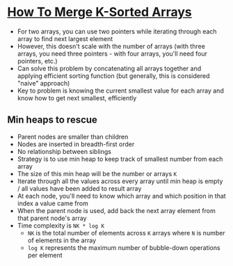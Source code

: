 # [How To Merge K-Sorted Arrays](https://medium.com/outco/how-to-merge-k-sorted-arrays-c35d87aa298e)

* For two arrays, you can use two pointers while iterating through each array to find next largest element
* However, this doesn't scale with the number of arrays (with three arrays, you need three pointers - with four arrays, you'll need four pointers, etc.)
* Can solve this problem by concatenating all arrays together and applying efficient sorting function (but generally, this is considered "naive" approach)
* Key to problem is knowing the current smallest value for each array and know how to get next smallest, efficiently

## Min heaps to rescue

* Parent nodes are smaller than children
* Nodes are inserted in breadth-first order
* No relationship between siblings
* Strategy is to use min heap to keep track of smallest number from each array
* The size of this min heap will be the number or arrays `K`
* Iterate through all the values across every array until min heap is empty / all values have been added to result array
* At each node, you'll need to know which array and which position in that index a value came from
* When the parent node is used, add back the next array element from that parent node's array
* Time complexity is `NK * log K`
  * `NK` is the total number of elements across `K` arrays where `N` is number of elements in the array
  * `log K` represents the maximum number of bubble-down operations per element

